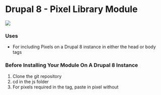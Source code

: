 # Drupal 8 - Pixel Library Module

![](http://fc07.deviantart.net/fs70/f/2013/027/7/4/the_dinosaur_that_nommed____by_kelenkenwithfangs-d5syc2v.gif)

### Uses
- For including Pixels on a Drupal 8 instance in either the head or body tags

### Before Installing Your Module On A Drupal 8 Instance
1. Clone the git repository
2. cd in the js folder
3. For pixels required in the <head> tag, paste in pixel without <script> tags to the pixel_header.js file
4. For pixels required in the <body> tag, paste in pixel without <script> tags to the pixel_body.js file
5. Copy pixel_library directory into your modules/custom directory
6. Install the module
7. You should be able to inspect the pages and see the pixel in the body or head!

####### Coming soon
⋅⋅* Composer command for installation
